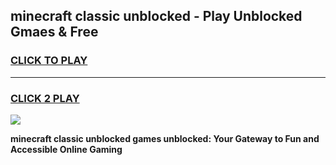 
## minecraft classic unblocked - Play Unblocked Gmaes & Free
<h3>
<a href="https://news.freeplayer.one?title=minecraft_classic_unblocked&ref=16F">CLICK TO PLAY</a></h3>
<hr>

<h3>
<a href="https://news.freeplayer.one?title=minecraft_classic_unblocked&ref=16F">CLICK 2 PLAY</a>
  
</h3>

<a href="https://news.freeplayer.one?title=minecraft_classic_unblocked&ref=16F/"><img src="https://clearcache.store/games.png"></a>


**minecraft classic unblocked games unblocked: Your Gateway to Fun and Accessible Online Gaming**
